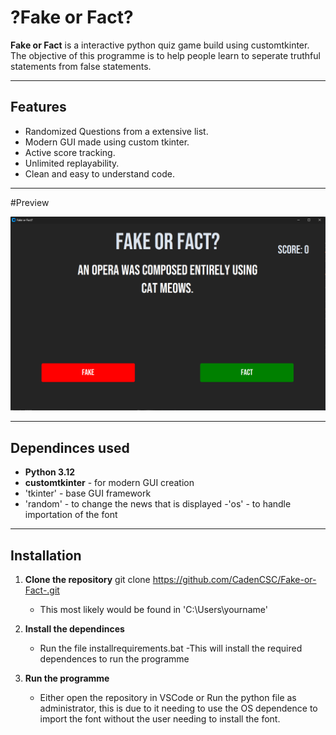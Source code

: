 # ?Fake or Fact?

**Fake or Fact** is a interactive python quiz game build using customtkinter. The objective of this programme is to help people learn to seperate truthful statements from false statements.

---

## Features

 - Randomized Questions from a extensive list.
 - Modern GUI made using custom tkinter.
 - Active score tracking.
 - Unlimited replayability.
 - Clean and easy to understand code.

---

#Preview

*![alt text](image.png)*

---

## Dependinces used

 - **Python 3.12**
 - **customtkinter** - for modern GUI creation
 - 'tkinter' - base GUI framework
 - 'random' - to change the news that is displayed
 -'os' - to handle importation of the font

 ---

 ## Installation

1.  **Clone the repository**
    git clone https://github.com/CadenCSC/Fake-or-Fact-.git
    - This most likely would be found in 'C:\Users\yourname'

2. **Install the dependinces**
    - Run the file installrequirements.bat
    -This will install the required dependences to run the programme

3. **Run the programme**

    - Either open the repository in VSCode or Run the python file as administrator, this is due to it needing to use the OS dependence to import the font without the user needing to install the font.

